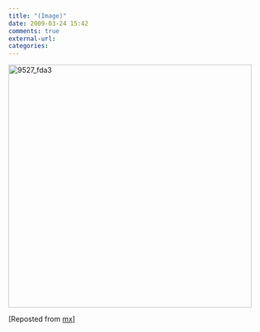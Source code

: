 ```yaml
---
title: "(Image)"
date: 2009-03-24 15:42
comments: true
external-url:
categories:
---
```

[<img src="http://7.asset.soup.io/asset/0270/9527_fda3.jpeg" width="480" height="480" alt="9527_fda3" />][1]

[Reposted from [mx][2]]

  [1]: http://www.mandor.sk
  [2]: http://soup.hudak.info/post/16102330/Image
